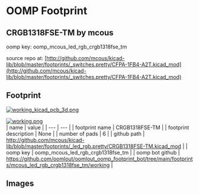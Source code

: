 # OOMP Footprint  
## CRGB1318FSE-TM  by mcous  
  
oomp key: oomp_mcous_led_rgb_crgb1318fse_tm  
  
source repo at: [http://github.com/mcous/kicad-lib/blob/master/footprints/_switches.pretty/CFPA-1FB4-A2T.kicad_mod](http://github.com/mcous/kicad-lib/blob/master/footprints/_switches.pretty/CFPA-1FB4-A2T.kicad_mod)  
## Footprint  
  
[![working_kicad_pcb_3d.png](working_kicad_pcb_3d_600.png)](working_kicad_pcb_3d.png)  
  
[![working.png](working_600.png)](working.png)  
| name | value | 
| --- | --- | 
| footprint name | CRGB1318FSE-TM | 
| footprint description | None | 
| number of pads | 6 | 
| github path | http://github.com/mcous/kicad-lib/blob/master/footprints/_led_rgb.pretty/CRGB1318FSE-TM.kicad_mod | 
| oomp key | oomp_mcous_led_rgb_crgb1318fse_tm | 
| oomp bot github | https://github.com/oomlout/oomlout_oomp_footprint_bot/tree/main/footprints/mcous_led_rgb_crgb1318fse_tm/working | 
## Images  
